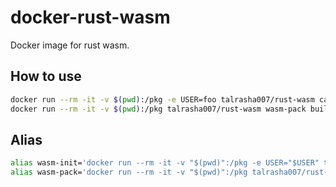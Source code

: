 # docker-rust-wasm
Docker image for rust wasm.

## How to use
```sh
docker run --rm -it -v $(pwd):/pkg -e USER=foo talrasha007/rust-wasm cargo generate --git https://github.com/rustwasm/wasm-pack-template
docker run --rm -it -v $(pwd):/pkg talrasha007/rust-wasm wasm-pack build
```

## Alias
```sh
alias wasm-init='docker run --rm -it -v "$(pwd)":/pkg -e USER="$USER" talrasha007/rust-wasm cargo generate --git https://github.com/rustwasm/wasm-pack-template'
alias wasm-pack='docker run --rm -it -v "$(pwd)":/pkg talrasha007/rust-wasm wasm-pack'
```
